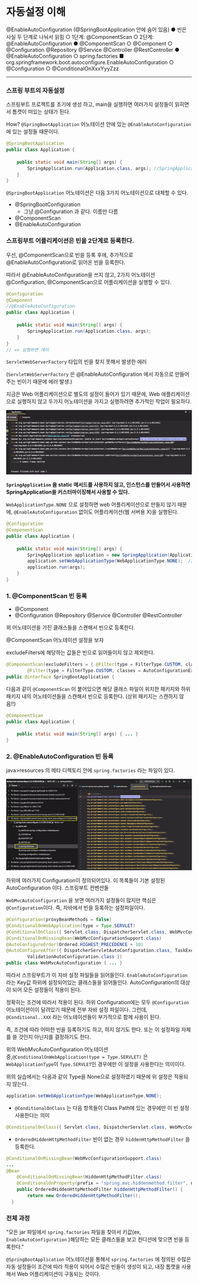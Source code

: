 # 자동설정 이해

@EnableAutoConfiguration (@SpringBootApplication 안에 숨어 있음)
● 빈은 사실 두 단계로 나눠서 읽힘
	○ 1단계: @ComponentScan
	○ 2단계: @EnableAutoConfiguration
● @ComponentScan
	○ @Component
	○ @Configuration @Repository @Service @Controller @RestController
● @EnableAutoConfiguration
	○ spring.factories
			■ org.springframework.boot.autoconfigure.EnableAutoConfiguration
	○ @Configuration
	○ @ConditionalOnXxxYyyZzz



---

### 스프링 부트의 자동설정

스프링부트 프로젝트를 초기에 생성 하고, main을 실행하면 여러가지 설정들이 읽히면서 톰캣이 떠있는 상태가 된다.

How? `@SpringBootApplication` 어노테이션 안에 있는 `@EnableAutoConfiguration`에 있는 설정들 때문이다.

```java
@SpringBootApplication
public class Application {

    public static void main(String[] args) {
        SpringApplication.run(Application.class, args); //SpringApplication.run() static 메서드를 이용한 애플리케이션 실행
    }
}
```



 `@SpringBootApplication` 어노테이션은 다음 3가지 어노테이션으로 대체할 수 있다.

* @SpringBootConfiguration
  * 그냥 @Configuration 과 같다. 이름만 다름
* @ComponentScan
* @EnableAutoConfiguration



### 스프링부트 어플리케이션은 빈을 2단계로 등록한다.

우선, @ComponentScan으로 빈을 등록 후에, 추가적으로 @EnableAutoConfiguration로 읽어온 빈을 등록한다.

따라서 @EnableAutoConfiguration을 쓰지 않고, 2가지 어노테이션 @Configuration, @ComponentScan으로 어플리케이션을 실행할 수 있다.



```java
@Configuration
@Component
//@EnableAutoConfiguration
public class Application {

    public static void main(String[] args) {
        SpringApplication.run(Application.class, args);
    }
}
// => 실행하면 에러
```



`ServletWebServerFactory` 타입의 빈을 찾지 못해서 발생한 에러

(`ServletWebServerFactory` 은 @EnableAutoConfiguration 에서 자동으로 만들어주는 빈이기 때문에 에러 발생.)

지금은 Web 어플리케이션으로 별도의 설정이 들어가 있기 때문에, Web 애플리케이션으로 실행하지 않고 두가지 어노테이션을 가지고 실행하려면 추가적인 작업이 필요하다.

![image-20200901135655050](images/image-20200901135655050.png)



**`SpringApplication` 을 static 메서드를 사용하지 않고, 인스턴스를 만들어서 사용하면 SpringApplication을 커스터마이징해서 사용할 수 있다.**

`WebApplicationType.NONE` 으로 설정하면 web 어플리케이션으로 만들지 않기 때문에, `@EnableAutoConfiguration` 없이도 어플리케이션(웹 서버용 X)을 실행된다.

```java
@Configuration
@ComponentScan
public class Application {

    public static void main(String[] args) {
        SpringApplication application = new SpringApplication(Application.class);
        application.setWebApplicationType(WebApplicationType.NONE);  //WebApplicationType 으로 실행하지 않음
        application.run(args);
    }
}
```



### 1. @ComponentScan 빈 등록

* @Component
* @Configuration @Repository @Service @Controller @RestController

위 어노테이션을 가진 클래스들을 스캔해서 빈으로 등록한다. 



@ComponentScan 어노테이션 설정을 보자

excludeFilters에 해당하는 값들은 빈으로 읽어들이지 않고 제외한다.

```java
@ComponentScan(excludeFilters = { @Filter(type = FilterType.CUSTOM, classes = TypeExcludeFilter.class),
		@Filter(type = FilterType.CUSTOM, classes = AutoConfigurationExcludeFilter.class) })
public @interface SpringBootApplication {
```



다음과 같이 `@ComponentScan` 이 붙어있으면 해당 클래스 파일이 위치한 패키지와 하위 패키지 내의 어노테이션들을 스캔해서 빈으로 등록한다. (상위 패키지는 스캔하지 않음!!)

```java
@ComponentScan
public class Application {

    public static void main(String[] args) { ... }
}
```



### 2. @EnableAutoConfiguration 빈 등록

 java>resources 의 메타 디렉토리 안에 `spring.factories` 라는 파일이 있다.

![image-20200901144627684](images/image-20200901144627684.png)



하위에 여러가지 Configuration이 정의되어있다. 이 목록들이 기본 설정된 AutoConfiguration 이다. 스프링부트 컨벤션들

`WebMvcAutoConfiguration` 을 보면 여러가지 설정들이 많지만 핵심은 `@Configuration`이다. 즉, 자바에서 빈을 등록하는 설정파일이다. 

```java
@Configuration(proxyBeanMethods = false)
@ConditionalOnWebApplication(type = Type.SERVLET)
@ConditionalOnClass({ Servlet.class, DispatcherServlet.class, WebMvcConfigurer.class })
@ConditionalOnMissingBean(WebMvcConfigurationSupport.class)
@AutoConfigureOrder(Ordered.HIGHEST_PRECEDENCE + 10)
@AutoConfigureAfter({ DispatcherServletAutoConfiguration.class, TaskExecutionAutoConfiguration.class,
		ValidationAutoConfiguration.class })
public class WebMvcAutoConfiguration { ... }
```



따라서 스프링부트가 이 자바 설정 파일들을 읽어들인다. `EnableAutoConfiguration` 라는 Key값 하위에 설정되어있는 클래스들을 읽어들인다. AutoConfiguration의 대상이 되어 모든 설정들이 적용이 된다.

정확히는 조건에 따라서 적용이 된다. 하위 Configuration에는 모두 `@Configuration`  어노테이션이이 달려있기 때문에 전부 자바 설정 파일이다. 그런데, `@Conditional..XXX` 라는 어노테이션들이 부가적으로 함께 사용이 된다.

즉, 조건에 따라 어떠한 빈을 등록하기도 하고, 하지 않기도 한다. 또는 이 설정파일 자체를 쓸 것인지 아닌지를 결정하기도 한다.



위의 WebMvcAutoConfiguration 어노테이션 중,`@ConditionalOnWebApplication(type = Type.SERVLET)` 은 `WebApplicationType`이 `Type.SERVLET`인 경우에만 이 설정을 사용한다는 의미이다.

위의 실습에서는 다음과 같이 Type을 None으로 설정하였기 때문에 위 설정은 적용되지 않는다.

```java
application.setWebApplicationType(WebApplicationType.NONE);
```



* `@ConditionalOnClass` 는 다음 항목들이 Class Path에 있는 경우에만 이 빈 설정 사용한다는 의미

```java
@ConditionalOnClass({ Servlet.class, DispatcherServlet.class, WebMvcConfigurer.class })
```



* `OrderedHiddenHttpMethodFilter` 빈이 없는 경우 `hiddenHttpMethodFilter` 을 등록한다.

```java
@ConditionalOnMissingBean(WebMvcConfigurationSupport.class)
...
@Bean
    @ConditionalOnMissingBean(HiddenHttpMethodFilter.class)
    @ConditionalOnProperty(prefix = "spring.mvc.hiddenmethod.filter", name = "enabled", matchIfMissing = false)
    public OrderedHiddenHttpMethodFilter hiddenHttpMethodFilter() {
    	return new OrderedHiddenHttpMethodFilter();
  }
```



### 전체 과정 

"모든 jar 파일에서 `spring.factories`  파일을 찾아서 키값(ex, `EnableAutoConfiguration` )해당하는 모든 클래스들을 보고 컨디션에 맞으면 빈을 등록한다."

`@SpringBootApplication` 어노테이션을 통해서 `spring.factories`  에 정의된 수많은 자동 설정들이 조건에 따라 적용이 되어서 수많은 빈들이 생성이 되고, 내장 톰캣을 사용해서 Web 어플리케이션이 구동되는 것이다.



